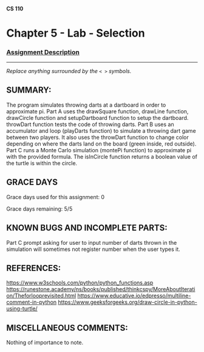 #### CS 110
# Chapter 5 - Lab - Selection

### [Assignment Description](https://docs.google.com/document/d/1QfPsRfo1kZoQw4p0DhjxZskNfE0eLAV6Z6SgPSleDM4/edit?usp=sharing)

***

_Replace anything surrounded by the `< >` symbols._

## SUMMARY:
The program simulates throwing darts at a dartboard
in order to approximate pi. Part A uses the drawSquare function, drawLine function, drawCircle function and setupDartboard function to setup the dartboard. throwDart function tests the code of throwing darts. Part B uses an accumulator and loop (playDarts function) to simulate a throwing dart game between two players. It also uses the throwDart function to change color depending on where the darts land on the board (green inside, red outside). Part C runs a Monte Carlo simulation (montePi function) to approximate pi with the provided formula. The isInCircle function returns a boolean value of the turtle is within the circle.   

## GRACE DAYS
Grace days used for this assignment: 0

Grace days remaining: 5/5

## KNOWN BUGS AND INCOMPLETE PARTS:
Part C prompt asking for user to input number of darts thrown in the simulation will sometimes not register number when the user types it. 

## REFERENCES:
https://www.w3schools.com/python/python_functions.asp
https://runestone.academy/ns/books/published/thinkcspy/MoreAboutIteration/Theforlooprevisited.html
https://www.educative.io/edpresso/multiline-comment-in-python
https://www.geeksforgeeks.org/draw-circle-in-python-using-turtle/

## MISCELLANEOUS COMMENTS:
Nothing of importance to note. 
